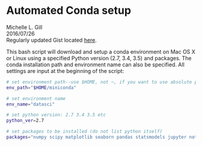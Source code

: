 # Automated Conda setup

Michelle L. Gill  
2016/07/26  
Regularly updated Gist located [here](https://gist.github.com/mlgill/4302c24ad1c8999577fd2f6cd03d8d2b/edit).

This bash script will download and setup a conda environment on Mac OS X or Linux using a specified Python version (2.7, 3.4, 3.5) and packages. The conda installation path and environment name can also be specified. All settings are input at the beginning of the script:

```bash
# set environment path--use $HOME, not ~, if you want to use absolute path
env_path="$HOME/miniconda"

# set environment name
env_name="datasci"

# set python version: 2.7 3.4 3.5 etc
python_ver=2.7

# set packages to be installed (do not list python itself)
packages="numpy scipy matplotlib seaborn pandas statsmodels jupyter notebook nbconvert dill sqlalchemy BeautifulSoup4 html5lib lxml"
```